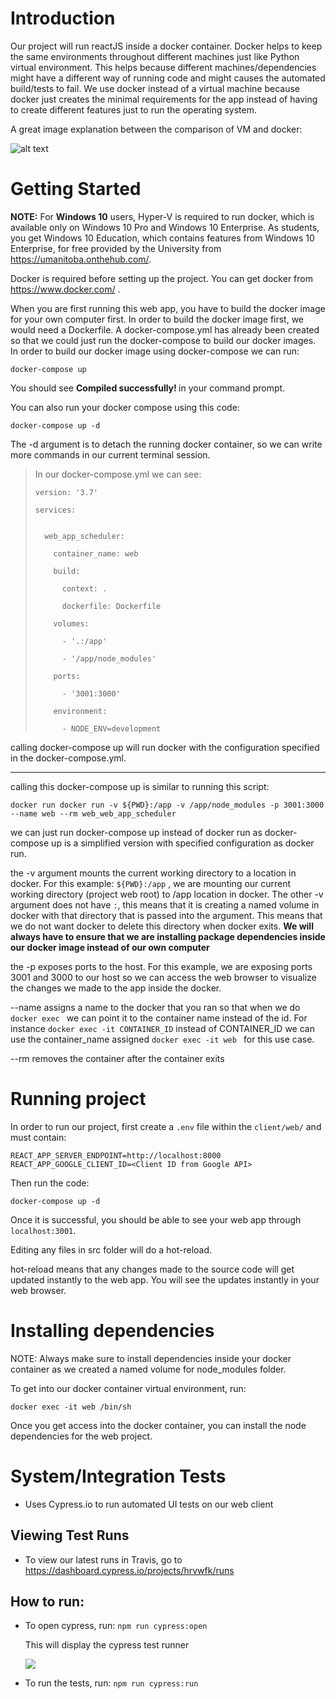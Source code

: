 # Introduction
Our project will run reactJS inside a docker container. Docker helps to keep the same environments throughout different machines just like Python virtual environment. This helps because different machines/dependencies might have a different way of running code and might causes the automated build/tests to fail. We use docker instead of a virtual machine because docker just creates the minimal requirements for the app instead of having to create different features just to run the operating system. 

A great image explanation between the comparison of VM and docker:

![alt text](https://zdnet2.cbsistatic.com/hub/i/r/2017/05/08/af178c5a-64dd-4900-8447-3abd739757e3/resize/770xauto/78abd09a8d41c182a28118ac0465c914/docker-vm-container.png "docker vs virtual machines")


# Getting Started

**NOTE:** For **Windows 10** users, Hyper-V is required to run docker, which is available only on Windows 10 Pro and Windows 10 Enterprise. As students, you get Windows 10 Education, which contains features from Windows 10 Enterprise, for free provided by the University from https://umanitoba.onthehub.com/.

Docker is required before setting up the project. You can get docker from https://www.docker.com/ .

When you are first running this web app, you have to build the docker image for your own computer first. In order to build the docker image first, we would need a Dockerfile. A docker-compose.yml has already been created so that we could just run the docker-compose to build our docker images. In order to build our docker image using docker-compose we can run:

```
docker-compose up
```

You should see <b>Compiled successfully! </b> in your command prompt.

You can also run your docker compose using this code:
```
docker-compose up -d
```

The -d argument is to detach the running docker container, so we can write more commands in our current terminal session.

> In our docker-compose.yml we can see:
> 
> ```
> version: '3.7'
>   
> services:
> 
> 
>   web_app_scheduler:
> 
>     container_name: web
> 
>     build:
> 
>       context: .
> 
>       dockerfile: Dockerfile
> 
>     volumes:
> 
>       - '.:/app'
> 
>       - '/app/node_modules'
> 
>     ports:
> 
>       - '3001:3000'
> 
>     environment:
> 
>       - NODE_ENV=development
> 
> ```

calling docker-compose up will run docker with the configuration specified in the docker-compose.yml.

---

calling this docker-compose up is similar to running this script:

```
docker run docker run -v ${PWD}:/app -v /app/node_modules -p 3001:3000 --name web --rm web_web_app_scheduler
```

we can just run docker-compose up instead of docker run as docker-compose up is a simplified version with specified configuration as docker run.

the -v argument mounts the current working directory to a location in docker. For this example: ```${PWD}:/app``` , we are mounting our current working directory (project web root) to /app location in docker.
The other -v argument does not have ```:```, this means that it is creating a named volume in docker with that directory that is passed into the argument. This means that we do not want docker to delete this directory when docker exits. 
<b> We will always have to ensure that we are installing package dependencies inside our docker image instead of our own computer </b>

the -p exposes ports to the host. For this example, we are exposing ports 3001 and 3000 to our host so we can access the web browser to visualize the changes we made to the app inside the docker.

--name assigns a name to the docker that you ran so that when we do ```docker exec ``` we can point it to the container name instead of the id. For instance ```docker exec -it CONTAINER_ID``` instead of CONTAINER_ID we can use the container_name assigned ```docker exec -it web ``` for this use case.

--rm removes the container after the container exits

# Running project

In order to run our project, first create a `.env` file within the `client/web/` and must contain:

```
REACT_APP_SERVER_ENDPOINT=http://localhost:8000
REACT_APP_GOOGLE_CLIENT_ID=<Client ID from Google API>
```

Then run the code:

```
docker-compose up -d
```

Once it is successful, you should be able to see your web app through ```localhost:3001```.

Editing any files in src folder will do a hot-reload.

hot-reload means that any changes made to the source code will get updated instantly to the web app. You will see the updates instantly in your web browser.

# Installing dependencies

NOTE: Always make sure to install dependencies inside your docker container as we created a named volume for node_modules folder.

To get into our docker container virtual environment, run:

```
docker exec -it web /bin/sh
```

Once you get access into the docker container, you can install the node dependencies for the web project.

# System/Integration Tests

- Uses Cypress.io to run automated UI tests on our web client

## Viewing Test Runs

- To view our latest runs in Travis, go to https://dashboard.cypress.io/projects/hrvwfk/runs

## How to run:

- To open cypress, run: `npm run cypress:open`

    This will display the cypress test runner

    ![](https://docs.cypress.io/img/dashboard/runs-list-in-desktop-gui.c0a8a677.png)

- To run the tests, run: `npm run cypress:run`
